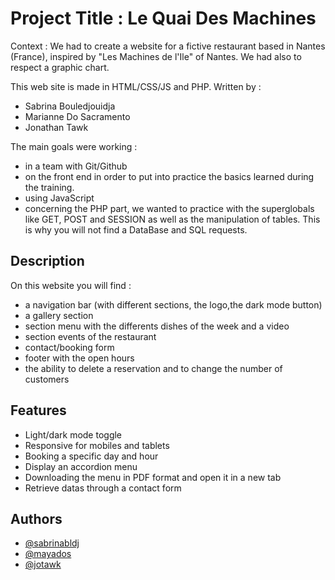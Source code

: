
# Project Title : Le Quai Des Machines
Context : We had to create a website for a fictive restaurant based in Nantes (France), inspired by "Les Machines de l'Ile" of Nantes. We had also to respect a graphic chart.

This web site is made in HTML/CSS/JS and PHP.
Written by :

- Sabrina Bouledjouidja
- Marianne Do Sacramento 
- Jonathan Tawk 

The main goals were working :
- in a team with Git/Github
- on the front end in order to put into practice the basics learned during the training. 
- using JavaScript
- concerning the PHP part, we wanted to practice with the superglobals like GET, POST and SESSION as well as the manipulation of tables.
This is why you will not find a DataBase and SQL requests.

## Description

On this website you will find :
- a navigation bar (with different sections, the logo,the dark mode button)
- a gallery section
- section menu with the differents dishes of the week and a video
- section events of the restaurant
- contact/booking form
- footer with the open hours
- the ability to delete a reservation and to change the number of customers


## Features

- Light/dark mode toggle
- Responsive for mobiles and tablets
- Booking a specific day and hour
- Display an accordion menu 
- Downloading the menu in PDF format and open it in a new tab
- Retrieve datas through a contact form


## Authors
- [@sabrinabldj](https://github.com/sabrinabldj)
- [@mayados](https://github.com/mayados)
- [@jotawk](https://github.com/jotawk)
